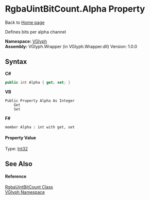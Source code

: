 # RgbaUintBitCount.Alpha Property 
Back to <a href="Home.md">Home page</a> 

Defines bits per alpha channel

**Namespace:**&nbsp;<a href="N_VGlyph.md">VGlyph</a><br />**Assembly:**&nbsp;VGlyph.Wrapper (in VGlyph.Wrapper.dll) Version: 1.0.0

## Syntax

**C#**<br />
``` C#
public int Alpha { get; set; }
```

**VB**<br />
``` VB
Public Property Alpha As Integer
	Get
	Set
```

**F#**<br />
``` F#
member Alpha : int with get, set

```


#### Property Value
Type: <a href="http://msdn2.microsoft.com/en-us/library/td2s409d" target="_blank">Int32</a>

## See Also


#### Reference
<a href="T_VGlyph_RgbaUintBitCount.md">RgbaUintBitCount Class</a><br /><a href="N_VGlyph.md">VGlyph Namespace</a><br />